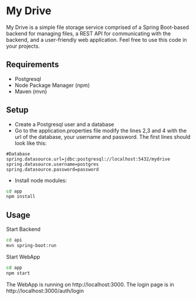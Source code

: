 # My Drive

My Drive is a simple file storage service comprised of a Spring Boot-based backend for managing files, a REST API for communicating with the backend, and a user-friendly web application.
Feel free to use this code in your projects.

## Requirements 
- Postgresql
- Node Package Manager (npm)
- Maven (mvn)

## Setup
- Create a Postgresql user and a database
- Go to the application.properties file modify the lines 2,3 and 4 with the url of the database, your username and password. The first lines should look like this:
```
#Database
spring.datasource.url=jdbc:postgresql://localhost:5432/mydrive
spring.datasource.username=postgres
spring.datasource.password=password
```
- Install node modules:
```bash
cd app
npm install 
```

## Usage

Start Backend
```bash
cd api
mvn spring-boot:run 
```

Start WebApp
```bash
cd app
npm start
```

The WebApp is running on http://localhost:3000. The login page is in http://localhost:3000/auth/login
